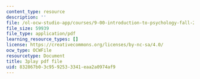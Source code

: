 ```yaml
---
content_type: resource
description: ''
file: /ol-ocw-studio-app/courses/9-00-introduction-to-psychology-fall-2004/832867b03c9592533341eaa2a0974af9_10510.pdf
file_size: 59939
file_type: application/pdf
learning_resource_types: []
license: https://creativecommons.org/licenses/by-nc-sa/4.0/
ocw_type: OCWFile
resourcetype: Document
title: 3play pdf file
uid: 832867b0-3c95-9253-3341-eaa2a0974af9
---
```

